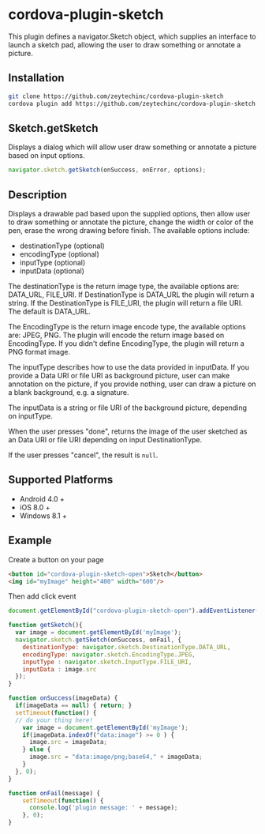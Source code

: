 # cordova-plugin-sketch

This plugin defines a navigator.Sketch object, which supplies an interface to launch a sketch pad, allowing the user to draw something or annotate a picture.

## Installation

```sh
git clone https://github.com/zeytechinc/cordova-plugin-sketch
cordova plugin add https://github.com/zeytechinc/cordova-plugin-sketch.git
```

## Sketch.getSketch

Displays a dialog which will allow user draw something or annotate a picture based on input options.

```javascript
navigator.sketch.getSketch(onSuccess, onError, options);
```

## Description

Displays a drawable pad based upon the supplied options, then allow user to draw something or annotate the picture, change the width or color of the pen, erase the wrong drawing before finish. The available options include:

- destinationType (optional)
- encodingType (optional)
- inputType (optional)
- inputData (optional)

The destinationType is the return image type, the available options are: DATA_URL, FILE_URI. If DestinationType is DATA_URL the plugin will return a string. If the DestinationType is FILE_URI, the plugin will return a file URI. The default is DATA_URL.

The EncodingType is the return image encode type, the available options are: JPEG, PNG. The plugin will encode the return image based on EncodingType. If you didn't define EncodingType, the plugin will return a PNG format image.

The inputType describes how to use the data provided in inputData. If you provide a Data URI or file URI as background picture, user can make annotation on the picture, if you provide nothing, user can draw a picture on a blank background, e.g. a signature.

The inputData is a string or file URI of the background picture, depending on inputType.

When the user presses "done", returns the image of the user sketched as an Data URI or file URI depending on input DestinationType.

If the user presses "cancel", the result is `null`.

## Supported Platforms

- Android 4.0 +
- iOS 8.0 +
- Windows 8.1 +

## Example

Create a button on your page

```html
<button id="cordova-plugin-sketch-open">Sketch</button>
<img id="myImage" height="400" width="600"/>
```

Then add click event

```javascript
document.getElementById("cordova-plugin-sketch-open").addEventListener("click", getSketch, false);

function getSketch(){
  var image = document.getElementById('myImage');
  navigator.sketch.getSketch(onSuccess, onFail, {
    destinationType: navigator.sketch.DestinationType.DATA_URL,
    encodingType: navigator.sketch.EncodingType.JPEG,
    inputType : navigator.sketch.InputType.FILE_URI,
    inputData : image.src
  });
}

function onSuccess(imageData) {
  if(imageData == null) { return; }
  setTimeout(function() {
  // do your thing here!
    var image = document.getElementById('myImage');
    if(imageData.indexOf("data:image") >= 0 ) {
      image.src = imageData;
    } else {
      image.src = "data:image/png;base64," + imageData;
    }
  }, 0);
}

function onFail(message) {
    setTimeout(function() {
      console.log('plugin message: ' + message);
    }, 0);
}
```
